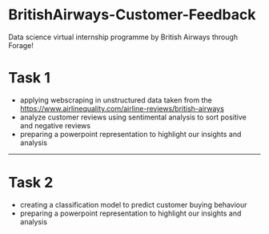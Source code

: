 # BritishAirways-Customer-Feedback
Data science virtual internship programme by British Airways through Forage!

# Task 1 
- applying webscraping in unstructured data taken from the https://www.airlinequality.com/airline-reviews/british-airways
- analyze customer reviews using sentimental analysis to sort positive and negative reviews
- preparing a powerpoint representation to highlight our insights and analysis
--------------------------------------------------------------------------------------------------------------------------------------

# Task 2  
- creating a classification model to predict customer buying behaviour
- preparing a powerpoint representation to highlight our insights and analysis
